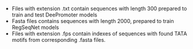 * Files with extension .txt contain sequences with length 300 prepared to train and test DeePromoter models
* Fasta files contains sequences with length 2000, prepared to train RegSeqNet models
* Files with extension .fps contain indexes of sequences with found TATA motifs from corresponding .fasta files.
